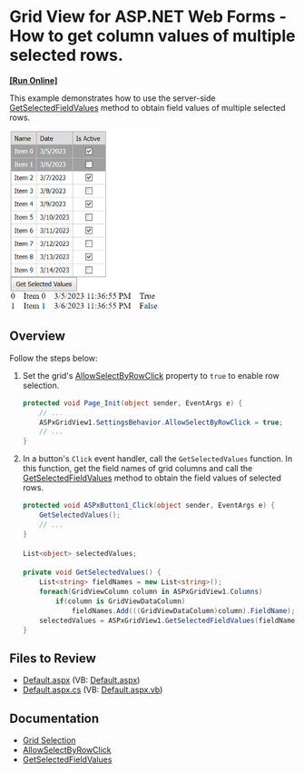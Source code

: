# Grid View for ASP.NET Web Forms - How to get column values of multiple selected rows.

<!-- run online -->
**[[Run Online]](https://codecentral.devexpress.com/e319/)**
<!-- run online end -->

This example demonstrates how to use the server-side [GetSelectedFieldValues](https://docs.devexpress.com/AspNet/DevExpress.Web.ASPxGridBase.GetSelectedFieldValues(System.String--)) method to obtain field values of multiple selected rows.

![GetSelectedFieldValues](images/GetSelectedFieldValues.png)

## Overview

Follow the steps below:

1. Set the grid's [AllowSelectByRowClick](https://docs.devexpress.com/AspNet/DevExpress.Web.ASPxGridViewBehaviorSettings.AllowSelectByRowClick) property to `true` to enable row selection.

    ```cs
    protected void Page_Init(object sender, EventArgs e) {
        // ...
        ASPxGridView1.SettingsBehavior.AllowSelectByRowClick = true;
        // ...
    }
    ```
2. In a button's `Click` event handler, call the `GetSelectedValues` function. In this function, get the field names of grid columns and call the [GetSelectedFieldValues](https://docs.devexpress.com/AspNet/DevExpress.Web.ASPxGridBase.GetSelectedFieldValues(System.String--)) method to obtain the field values of selected rows.

    ```cs
    protected void ASPxButton1_Click(object sender, EventArgs e) {
        GetSelectedValues();
        // ...
    }

    List<object> selectedValues;

    private void GetSelectedValues() {
        List<string> fieldNames = new List<string>();
        foreach(GridViewColumn column in ASPxGridView1.Columns)
            if(column is GridViewDataColumn)
                fieldNames.Add(((GridViewDataColumn)column).FieldName);
        selectedValues = ASPxGridView1.GetSelectedFieldValues(fieldNames.ToArray());
    }
    ```

## Files to Review

* [Default.aspx](./CS/GetSelectedValuesAllColumns/Default.aspx) (VB: [Default.aspx](./VB/GetSelectedValuesAllColumns/Default.aspx))
* [Default.aspx.cs](./CS/GetSelectedValuesAllColumns/Default.aspx.cs) (VB: [Default.aspx.vb](./VB/GetSelectedValuesAllColumns/Default.aspx.vb))

## Documentation

* [Grid Selection](https://docs.devexpress.devx/AspNet/3737/components/grid-view/concepts/focus-and-navigation/selection)
* [AllowSelectByRowClick](https://docs.devexpress.com/AspNet/DevExpress.Web.ASPxGridViewBehaviorSettings.AllowSelectByRowClick)
* [GetSelectedFieldValues](https://docs.devexpress.com/AspNet/DevExpress.Web.ASPxGridBase.GetSelectedFieldValues(System.String--))

